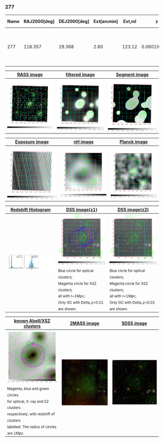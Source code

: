 <div STYLE="page-break-after: always;"></div>

### 277

|Name|RAJ2000[deg]|DEJ2000[deg] |Ext[arcmin]| Ext,ml | z | z_src| C|GC(XSZ,Delta_z<0.01)| GC(OPT,Delta_z<0.01)|GC| R_sig[arcmin] | R500[arcmin] | R500[Mpc]| CRsig[c/s] | CR500[c/s] |L500[1E44 erg/s]|F500[1E-12 erg/s/cm^2]| M500[1E14 Msun]|Tx[keV]|Cnt_sig|Beta|Rc[arcmin]|Comment|Alias|
|---|---|---|---|---|---|------|---|--------|---------|----------|---|---|---|---|---|---|---|---|---|---|---|---|---|---|
|277| 118.357| 29.368| 2.60| 123.12| 0.0601(0.005)| z1, z_xsz| B| L03, MCXC, Tar, XB| A, N, W| A, C, F20, L03, MCXC, N, SPI, Tar, W, XB| 9.288| 11.692| 0.814| 0.317(0.037)| 0.331(0.039)| 0.517(0.033)| 5.966(0.376)| 1.63(0.05)| 2.95(0.06)| 134.2| 0.928(-0.088+0.052)| 4.790(-0.560+0.398)| -| k318|

|[RASS image](../image/277/277_img.pdf)|[filtered image](../image/277/277_fil.pdf)|[Segment image](../image/277/277_seg.pdf)|
|-------------------|--------------------|-------------------|
| <img src="../image/277/277_img.png" width="300">  | <img src="../image/277/277_fil.png" width="300">   | <img src="../image/277/277_seg.png" width="300">  |

|[Exposure image](../image/277/277_mex.pdf)| [nH image](../image/277/277_nh.pdf)| [Planck image](../image/277/277_p.pdf)|
|-------------------|--------------------|-------------------|
|<img src="../image/277/277_mex.png" width="300">   | <img src="../image/277/277_nh.png" width="300">    | <img src="../image/277/277_p.png" width="300"> |

|[Redshift Histogram](../image/277/277_zg.pdf) | [DSS image(z1)](../image/277/277_dss_z1.pdf)      |  [DSS image(z2)](../image/277/277_dss_z2.pdf)    |
|-------------------|--------------------|-------------------|
|<img src="../image/277/277_zg.png" width="300"> |<img src="../image/277/277_dss_z1.png" width="300"> <sub><br>Blue circle for optical clusters; <br>Magenta circle for XSZ clusters; <br>all with r=1Mpc; <br>Only GC with Delta_z<0.01 are shown. </sub>| <img src="../image/277/277_dss_z2.png" width="300"><sub><br>Blue circle for optical clusters; <br>Magenta circle for XSZ clusters; <br>all with r=1Mpc; <br>Only GC with Delta_z<0.01 are shown. </sub> |

|[known Abell/XSZ clusters](../image/277/277_gc.pdf) | [2MASS image](../image/277/277_2mass.pdf)      |[SDSS image](../image/277/277_sdss.pdf)   |
|-------------------|-------------------|-------------------|
|<img src=../image/277/277_gc.png width="300"> <br><sub>Magenta, blue and green circles <br>for optical, X-ray and SZ clusters <br>respectively, with redshift of clusters <br>labelled. The radius of circles <br>are 1Mpc.</sub>|<img src="../image/277/277_2mass.png" width="300">  | <img src="../image/277/277_sdss.png" width="300">  |




